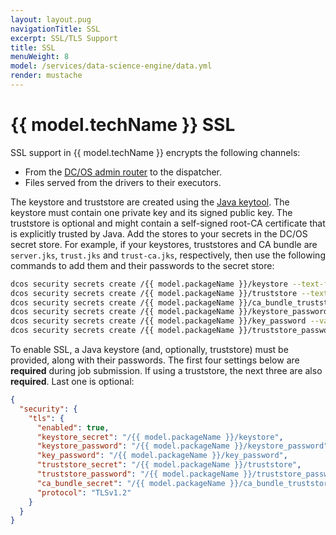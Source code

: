 ```yaml
---
layout: layout.pug
navigationTitle: SSL
excerpt: SSL/TLS Support 
title: SSL
menuWeight: 8
model: /services/data-science-engine/data.yml
render: mustache
---
```


# {{ model.techName }} SSL

SSL support in {{ model.techName }} encrypts the following channels:

* From the [DC/OS admin router][11] to the dispatcher.
* Files served from the drivers to their executors.

The keystore and truststore are created using the [Java keytool][12]. The keystore must contain one private key and its signed public key. The truststore is optional and might contain a self-signed root-CA certificate that is explicitly trusted by Java.
Add the stores to your secrets in the DC/OS secret store. For example, if your keystores, truststores and CA bundle are `server.jks`, `trust.jks` and `trust-ca.jks`, respectively, then use the following commands to add them and their passwords to the secret store:

```bash
dcos security secrets create /{{ model.packageName }}/keystore --text-file server.jks
dcos security secrets create /{{ model.packageName }}/truststore --text-file trust.jks
dcos security secrets create /{{ model.packageName }}/ca_bundle_truststore --text-file trust-ca.jks
dcos security secrets create /{{ model.packageName }}/keystore_password --value changeit
dcos security secrets create /{{ model.packageName }}/key_password --value changeit
dcos security secrets create /{{ model.packageName }}/truststore_password --value changeit
```

To enable SSL, a Java keystore (and, optionally, truststore) must be provided, along with their passwords. The first four settings below are **required** during job submission. If using a truststore, the next three are also **required**. Last one is optional:

```json
{
  "security": {
    "tls": {
      "enabled": true,
      "keystore_secret": "/{{ model.packageName }}/keystore",
      "keystore_password": "/{{ model.packageName }}/keystore_password",
      "key_password": "/{{ model.packageName }}/key_password",
      "truststore_secret": "/{{ model.packageName }}/truststore",
      "truststore_password": "/{{ model.packageName }}/truststore_password",
      "ca_bundle_secret": "/{{ model.packageName }}/ca_bundle_truststore",
      "protocol": "TLSv1.2"
    }
  }
}
```

[11]: https://docs.mesosphere.com/latest/overview/architecture/components/
[12]: http://docs.oracle.com/javase/8/docs/technotes/tools/unix/keytool.html
